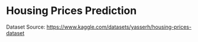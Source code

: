 # Housing Prices Prediction
 
Dataset Source: https://www.kaggle.com/datasets/yasserh/housing-prices-dataset